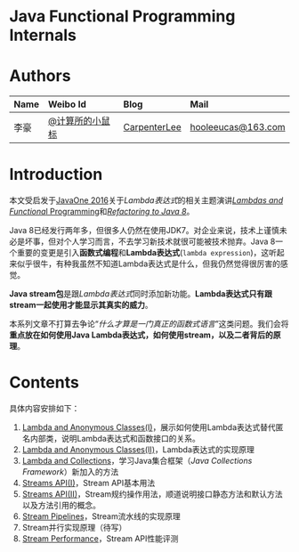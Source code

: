 # Java Functional Programming Internals

# Authors

| Name | Weibo Id | Blog | Mail |
|:-----------|:-------------|:-------------|:-----------|
| 李豪 |[@计算所的小鼠标](http://weibo.com/icttinymouse) | [CarpenterLee](http://www.cnblogs.com/CarpenterLee/) | hooleeucas@163.com |

# Introduction

本文受启发于[JavaOne 2016](https://www.oracle.com/javaone/index.html)关于*Lambda表达式*的相关主题演讲[*Lambdas and Functiona*l Programming](https://blogs.oracle.com/thejavatutorials/entry/learn_java_8_lambdas_and)和[*Refactoring to Java 8*](https://blogs.oracle.com/thejavatutorials/entry/javaone_2016_refactoring_your_code)。

Java 8已经发行两年多，但很多人仍然在使用JDK7。对企业来说，技术上谨慎未必是坏事，但对个人学习而言，不去学习新技术就很可能被技术抛弃。Java 8一个重要的变更是引入**函数式编程**和**Lambda表达式**(`lambda expression`)，这听起来似乎很牛，有种我虽然不知道Lambda表达式是什么，但我仍然觉得很厉害的感觉。

**Java stream包**是跟*Lambda表达式*同时添加新功能。**Lambda表达式只有跟stream一起使用才能显示其真实的威力**。

本系列文章不打算去争论“*什么才算是一门真正的函数式语言*”这类问题。我们会将**重点放在如何使用Java Lambda表达式，如何使用stream，以及二者背后的原理**。

# Contents

具体内容安排如下：

1. [Lambda and Anonymous Classes(I)](./1-Lambda%20and%20Anonymous%20Classes(I).md)，展示如何使用Lambda表达式替代匿名内部类，说明Lambda表达式和函数接口的关系。
2. [Lambda and Anonymous Classes(II)](./2-Lambda%20and%20Anonymous%20Classes(II).md)，Lambda表达式的实现原理
3. [Lambda and Collections](./3-Lambda%20and%20Collections.md)，学习Java集合框架（*Java Collections Framework*）新加入的方法
4. [Streams API(I)](./4-Streams%20API(I).md)，Stream API基本用法
5. [Streams API(II)](./5-Streams%20API(II).md)，Stream规约操作用法，顺道说明接口静态方法和默认方法以及方法引用的概念。
6. [Stream Pipelines](./6-Stream%20Pipelines.md)，Stream流水线的实现原理
7. Stream并行实现原理（待写）
8. [Stream Performance](./8-Stream%20Performance.md)，Stream API性能评测




